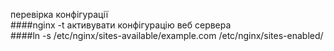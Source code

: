 перевірка конфігурації<br>
####nginx -t
активувати конфігурацію веб сервера<br>
####ln -s /etc/nginx/sites-available/example.com /etc/nginx/sites-enabled/ 
